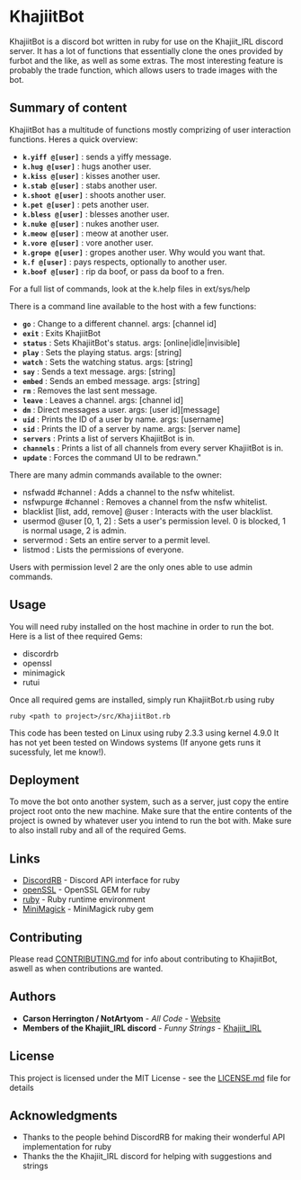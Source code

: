 # KhajiitBot

KhajiitBot is a discord bot written in ruby for use on the Khajiit_IRL discord server. It has a lot of functions that essentially clone the ones provided by furbot and the like, as well as some extras. The most interesting feature is probably the trade function, which allows users to trade images with the bot.

## Summary of content

KhajiitBot has a multitude of functions mostly comprizing of user interaction functions. Heres a quick overview:

 * **`k.yiff @[user]`**		: sends a yiffy message.
 * **`k.hug @[user]`**		: hugs another user.
 * **`k.kiss @[user]`**		:  kisses another user.
 * **`k.stab @[user]`**		: stabs another user.
 * **`k.shoot @[user]`**	: shoots another user.
 * **`k.pet @[user]`**		: pets another user.
 * **`k.bless @[user]`**	: blesses another user.
 * **`k.nuke @[user]`**		: nukes another user.
 * **`k.meow @[user]`**		: meow at another user.
 * **`k.vore @[user]`**		: vore another user.
 * **`k.grope @[user]`**	: gropes another user. Why would you want that.
 * **`k.f @[user]`**		: pays respects, optionally to another user.
 * **`k.boof @[user]`**		: rip da boof, or pass da boof to a fren.

For a full list of commands, look at the k.help files in ext/sys/help

There is a command line available to the host with a few functions:

 * **`go`**		 	 : Change to a different channel. args: [channel id]
 * **`exit`**		 : Exits KhajiitBot
 * **`status`**		 : Sets KhajiitBot's status. args: [online|idle|invisible]
 * **`play`**		 : Sets the playing status. args: [string]
 * **`watch`**		 : Sets the watching status. args: [string]
 * **`say`**		 : Sends a text message. args: [string]
 * **`embed`**		 : Sends an embed message. args: [string]
 * **`rm`**		 	 : Removes the last sent message.
 * **`leave`**		 : Leaves a channel. args: [channel id]
 * **`dm`**			 : Direct messages a user. args: [user id][message]
 * **`uid`**		 : Prints the ID of a user by name. args: [username]
 * **`sid`**		 : Prints the ID of a server by name. args: [server name]
 * **`servers`**	 : Prints a list of servers KhajiitBot is in.
 * **`channels`**	 : Prints a list of all channels from every server KhajiitBot is in.
 * **`update`**		 : Forces the command UI to be redrawn."

There are many admin commands available to the owner:

  * nsfwadd #channel                                :  Adds a channel to the nsfw whitelist.
  * nsfwpurge #channel                              :  Removes a channel from the nsfw whitelist.
  * blacklist [list, add, remove] @user <command>   :  Interacts with the user blacklist.
  * usermod @user [0, 1, 2]                         :  Sets a user's permission level. 0 is blocked, 1 is normal usage, 2 is admin.
  * servermod                                       :  Sets an entire server to a permit level.
  * listmod                                         :  Lists the permissions of everyone.

Users with permission level 2 are the only ones able to use admin commands.

## Usage

You will need ruby installed on the host machine in order to run the bot. Here is a list of thee required Gems:

  * discordrb
  * openssl
  * minimagick
  * rutui

Once all required gems are installed, simply run KhajiitBot.rb using ruby

```
ruby <path to project>/src/KhajiitBot.rb
```

This code has been tested on Linux using ruby 2.3.3 using kernel 4.9.0
It has not yet been tested on Windows systems (If anyone gets runs it sucessfuly, let me know!).

## Deployment

To move the bot onto another system, such as a server, just copy the entire project root onto the new machine. Make sure that the entire contents of the project is owned by whatever user you intend to run the bot with. Make sure to also install ruby and all of the required Gems.

## Links

* [DiscordRB](https://rubygems.org/gems/discordrb) - Discord API interface for ruby
* [openSSL](https://rubygems.org/gems/openssl) - OpenSSL GEM for ruby
* [ruby](https://www.ruby-lang.org/en/downloads/) - Ruby runtime environment
* [MiniMagick](https://github.com/minimagick/minimagick) - MiniMagick ruby gem

## Contributing

Please read [CONTRIBUTING.md](https://github.com/ProbablyNotArtyom/KhajiitBot/blob/master/CONTRIBUTING.md) for info about contributing to KhajiitBot, aswell as when contributions are wanted.

## Authors

* **Carson Herrington / NotArtyom** - *All Code* - [Website](http://notartyoms-box.net)
* **Members of the Khajiit_IRL discord** - *Funny Strings* - [Khajiit_IRL](https://www.reddit.com/r/KHAJIIT_IRL/)

## License

This project is licensed under the MIT License - see the [LICENSE.md](LICENSE.md) file for details

## Acknowledgments

* Thanks to the people behind DiscordRB for making their wonderful API implementation for ruby
* Thanks the the Khajiit_IRL discord for helping with suggestions and strings
